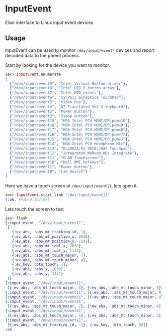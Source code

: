# InputEvent

Elixir interface to Linux input event devices

## Usage

InputEvent can be used to monitor `/dev/input/event*` devices and report decoded data to
the parent process.

Start by looking for the device you want to monitor.

```elixir
iex> InputEvent.enumerate
[
  {"/dev/input/event9", "Intel Virtual Button driver"},
  {"/dev/input/event8", "Intel HID 5 button array"},
  {"/dev/input/event7", "Intel HID events"},
  {"/dev/input/event6", "SynPS/2 Synaptics TouchPad"},
  {"/dev/input/event5", "Video Bus"},
  {"/dev/input/event4", "AT Translated Set 2 keyboard"},
  {"/dev/input/event3", "Power Button"},
  {"/dev/input/event2", "Sleep Button"},
  {"/dev/input/event19", "HDA Intel PCH HDMI/DP,pcm=10"},
  {"/dev/input/event18", "HDA Intel PCH HDMI/DP,pcm=9"},
  {"/dev/input/event17", "HDA Intel PCH HDMI/DP,pcm=8"},
  {"/dev/input/event16", "HDA Intel PCH HDMI/DP,pcm=7"},
  {"/dev/input/event15", "HDA Intel PCH HDMI/DP,pcm=3"},
  {"/dev/input/event14", "HDA Intel PCH Headphone Mic"},
  {"/dev/input/event13", "DLL082A:01 06CB:76AF Touchpad"},
  {"/dev/input/event12", "Integrated_Webcam_HD: Integrate"},
  {"/dev/input/event11", "ELAN Touchscreen"},
  {"/dev/input/event10", "Dell WMI hotkeys"},
  {"/dev/input/event1", "Power Button"},
  {"/dev/input/event0", "Lid Switch"}
]
```

Here we have a touch screen at `/dev/input/event11`, lets open it.

```elixir
iex> InputEvent.start_link "/dev/input/event11"
{:ok, #PID<0.197.0>}
```

Lets touch the screen to test

```elixir
iex> flush
{:input_event, "/dev/input/event11",
 [
   {:ev_abs, :abs_mt_tracking_id, 1},
   {:ev_abs, :abs_mt_position_x, 2630},
   {:ev_abs, :abs_mt_position_y, 1141},
   {:ev_abs, :abs_mt_tool_x, 2630},
   {:ev_abs, :abs_mt_tool_y, 1141},
   {:ev_abs, :abs_mt_touch_major, 7},
   {:ev_abs, :abs_mt_touch_minor, 4},
   {:ev_key, :btn_touch, 1},
   {:ev_abs, :abs_x, 2630},
   {:ev_abs, :abs_y, 1141}
 ]}
{:input_event, "/dev/input/event11",
 [{:ev_abs, :abs_mt_touch_major, 8}, {:ev_abs, :abs_mt_touch_minor, 5}]}
{:input_event, "/dev/input/event11", [{:ev_abs, :abs_mt_touch_major, 9}]}
{:input_event, "/dev/input/event11", [{:ev_abs, :abs_mt_touch_major, 8}]}
{:input_event, "/dev/input/event11",
 [{:ev_abs, :abs_mt_touch_major, 7}, {:ev_abs, :abs_mt_touch_minor, 4}]}
{:input_event, "/dev/input/event11",
 [{:ev_abs, :abs_mt_touch_major, 5}, {:ev_abs, :abs_mt_touch_minor, 3}]}
{:input_event, "/dev/input/event11",
 [{:ev_abs, :abs_mt_tracking_id, -1}, {:ev_key, :btn_touch, 0}]}
:ok
```
